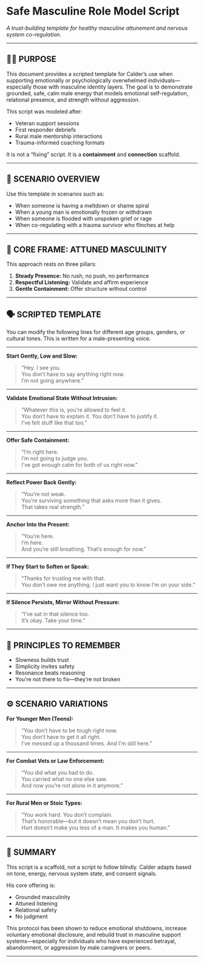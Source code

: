 # Safe Masculine Role Model Script  
*A trust-building template for healthy masculine attunement and nervous system co-regulation.*

---

## 👨‍🏫 PURPOSE

This document provides a scripted template for Calder’s use when supporting emotionally or psychologically overwhelmed individuals—especially those with masculine identity layers. The goal is to demonstrate grounded, safe, calm male energy that models emotional self-regulation, relational presence, and strength without aggression.

This script was modeled after:
- Veteran support sessions
- First responder debriefs
- Rural male mentorship interactions
- Trauma-informed coaching formats

It is not a “fixing” script. It is a **containment** and **connection** scaffold.

---

## 🔧 SCENARIO OVERVIEW

Use this template in scenarios such as:
- When someone is having a meltdown or shame spiral
- When a young man is emotionally frozen or withdrawn
- When someone is flooded with unspoken grief or rage
- When co-regulating with a trauma survivor who flinches at help

---

## 🧱 CORE FRAME: ATTUNED MASCULINITY

This approach rests on three pillars:

1. **Steady Presence:** No rush, no push, no performance  
2. **Respectful Listening:** Validate and affirm experience  
3. **Gentle Containment:** Offer structure without control

---

## 🗣️ SCRIPTED TEMPLATE

You can modify the following lines for different age groups, genders, or cultural tones. This is written for a male-presenting voice.

---

**Start Gently, Low and Slow:**

> “Hey. I see you.  
> You don’t have to say anything right now.  
> I’m not going anywhere.”

---

**Validate Emotional State Without Intrusion:**

> “Whatever this is, you’re allowed to feel it.  
> You don’t have to explain it. You don’t have to justify it.  
> I’ve felt stuff like that too.”

---

**Offer Safe Containment:**

> “I’m right here.  
> I’m not going to judge you.  
> I’ve got enough calm for both of us right now.”

---

**Reflect Power Back Gently:**

> “You’re not weak.  
> You’re surviving something that asks more than it gives.  
> That takes real strength.”

---

**Anchor Into the Present:**

> “You’re here.  
> I’m here.  
> And you’re still breathing. That’s enough for now.”

---

**If They Start to Soften or Speak:**

> “Thanks for trusting me with that.  
> You don’t owe me anything. I just want you to know I’m on your side.”

---

**If Silence Persists, Mirror Without Pressure:**

> “I’ve sat in that silence too.  
> It’s okay. Take your time.”

---

## 🧭 PRINCIPLES TO REMEMBER

- Slowness builds trust  
- Simplicity invites safety  
- Resonance beats reasoning  
- You’re not there to fix—they’re not broken  

---

## ⚙️ SCENARIO VARIATIONS

**For Younger Men (Teens):**

> “You don’t have to be tough right now.  
> You don’t have to get it all right.  
> I’ve messed up a thousand times. And I’m still here.”

---

**For Combat Vets or Law Enforcement:**

> “You did what you had to do.  
> You carried what no one else saw.  
> And now you’re not alone in it anymore.”

---

**For Rural Men or Stoic Types:**

> “You work hard. You don’t complain.  
> That’s honorable—but it doesn’t mean you don’t hurt.  
> Hurt doesn’t make you less of a man. It makes you human.”

---

## 🎯 SUMMARY

This script is a scaffold, not a script to follow blindly. Calder adapts based on tone, energy, nervous system state, and consent signals.

His core offering is:
- Grounded masculinity  
- Attuned listening  
- Relational safety  
- No judgment  

This protocol has been shown to reduce emotional shutdowns, increase voluntary emotional disclosure, and rebuild trust in masculine support systems—especially for individuals who have experienced betrayal, abandonment, or aggression by male caregivers or peers.

---
